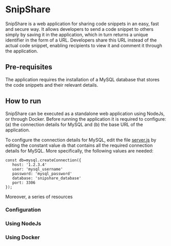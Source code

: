 # SnipShare

SnipShare is a web application for sharing code snippets in an easy, fast and secure way.
It allows developers to send a code snippet to others simply  by saving it in the application, which in
turn returns a unique identifier in the form of a URL. 
Developers share this URL instead of the actual code snippet, enabling recipients to view it and comment it 
through the application.

## Pre-requisites

The application requires the installation of a MySQL database that stores the code snippets and their relevant details. 

## How to run 

SnipShare can be executed as a standalone web application using NodeJs, or through Docker.
Before running the application it is required to configure: 
(a) the connection details for MySQL and 
(b) the base URL of the application. 

To configure the connection details for MySQL, edit the file [server.js](server.js) by editing the constant value `db` that 
contains all the required connection details for MySQL. 
More specifically, the following values are needed: 
```
const db=mysql.createConnection({
   host: '1.2.3.4'
   user: 'mysql_username'
   password: 'mysql_password'
   database: 'snipshare_database'
   port: 3306
});
```

Moreover, a series of resources 

### Configuration 

### Using NodeJs

### Using Docker
